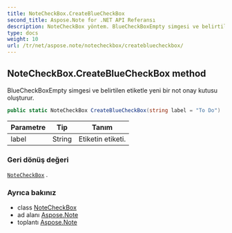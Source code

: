 ```yaml
---
title: NoteCheckBox.CreateBlueCheckBox
second_title: Aspose.Note for .NET API Referansı
description: NoteCheckBox yöntem. BlueCheckBoxEmpty simgesi ve belirtilen etiketle yeni bir not onay kutusu oluşturur.
type: docs
weight: 10
url: /tr/net/aspose.note/notecheckbox/createbluecheckbox/
---
```

## NoteCheckBox.CreateBlueCheckBox method

BlueCheckBoxEmpty simgesi ve belirtilen etiketle yeni bir not onay kutusu oluşturur.

```csharp
public static NoteCheckBox CreateBlueCheckBox(string label = "To Do")
```

| Parametre | Tip | Tanım |
| --- | --- | --- |
| label | String | Etiketin etiketi. |

### Geri dönüş değeri

[`NoteCheckBox`](../) .

### Ayrıca bakınız

* class [NoteCheckBox](../)
* ad alanı [Aspose.Note](../../notecheckbox/)
* toplantı [Aspose.Note](../../../)


